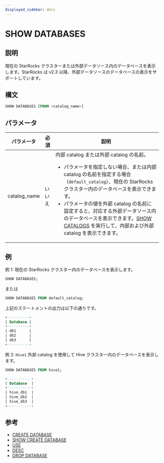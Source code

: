 ```yaml
---
displayed_sidebar: docs
---
```


# SHOW DATABASES

## 説明

現在の StarRocks クラスターまたは外部データソース内のデータベースを表示します。StarRocks は v2.3 以降、外部データソースのデータベースの表示をサポートしています。

## 構文

```SQL
SHOW DATABASES [FROM <catalog_name>]
```

## パラメータ

| **パラメータ**   | **必須**   | **説明**                                                  |
| ---------------- | ---------- | --------------------------------------------------------- |
| catalog_name     | いいえ     | 内部 catalog または外部 catalog の名前。<ul><li>パラメータを指定しない場合、または内部 catalog の名前を指定する場合（`default_catalog`）、現在の StarRocks クラスター内のデータベースを表示できます。</li><li>パラメータの値を外部 catalog の名前に設定すると、対応する外部データソース内のデータベースを表示できます。[SHOW CATALOGS](../Catalog/SHOW_CATALOGS.md) を実行して、内部および外部 catalog を表示できます。</li></ul> |

## 例

例 1: 現在の StarRocks クラスター内のデータベースを表示します。

```SQL
SHOW DATABASES;
```

または

```SQL
SHOW DATABASES FROM default_catalog;
```

上記のステートメントの出力は以下の通りです。

```SQL
+----------+
| Database |
+----------+
| db1      |
| db2      |
| db3      |
+----------+
```

例 2: `Hive1` 外部 catalog を使用して Hive クラスター内のデータベースを表示します。

```SQL
SHOW DATABASES FROM hive1;

+-----------+
| Database  |
+-----------+
| hive_db1  |
| hive_db2  |
| hive_db3  |
+-----------+
```

## 参考

- [CREATE DATABASE](CREATE_DATABASE.md)
- [SHOW CREATE DATABASE](SHOW_CREATE_DATABASE.md)
- [USE](USE.md)
- [DESC](../table_bucket_part_index/DESCRIBE.md)
- [DROP DATABASE](DROP_DATABASE.md)